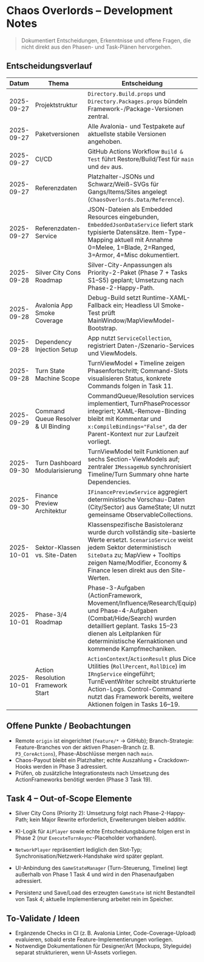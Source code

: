 # Chaos Overlords – Development Notes

> Dokumentiert Entscheidungen, Erkenntnisse und offene Fragen, die nicht direkt aus den Phasen- und Task-Plänen hervorgehen.

## Entscheidungsverlauf

| Datum | Thema | Entscheidung | Begründung / Auswirkungen |
| --- | --- | --- | --- |
| 2025-09-27 | Projektstruktur | `Directory.Build.props` und `Directory.Packages.props` bündeln Framework-/Package-Versionen zentral. | Reduziert Wartungsaufwand, stellt Konsistenz über alle Projekte sicher. |
| 2025-09-27 | Paketversionen | Alle Avalonia- und Testpakete auf aktuellste stabile Versionen angehoben. | Sorgt für aktuelle Bugfixes/Features; CI nutzt standardmäßiges .NET 9 SDK. |
| 2025-09-27 | CI/CD | GitHub Actions Workflow `Build & Test` führt Restore/Build/Test für `main` und `dev` aus. | Stellt Qualität vor Merges sicher; Grundlage für spätere Deployment-Schritte. |
| 2025-09-27 | Referenzdaten | Platzhalter-JSONs und Schwarz/Weiß-SVGs für Gangs/Items/Sites angelegt (`ChaosOverlords.Data/Reference`). | Erlaubt Task 2 mit realem Loader, bis finale Assets verfügbar sind. |
| 2025-09-27 | Referenzdaten-Service | JSON-Dateien als Embedded Resources eingebunden, `EmbeddedJsonDataService` liefert stark typisierte Datensätze. Item-Type-Mapping aktuell mit Annahme 0=Melee, 1=Blade, 2=Ranged, 3=Armor, 4=Misc dokumentiert. | Daten können ohne Dateisystemzugriff geladen werden; Mapping wird bei finalem Balancing validiert. |
| 2025-09-28 | Silver City Cons Roadmap | Silver-City-Anpassungen als Priority-2-Paket (Phase 7 + Tasks S1–S5) geplant; Umsetzung nach Phase-2-Happy-Path. | Architekturänderungen nicht nötig – bestehende Services (Economy, Commands, Save/Load) werden sukzessive erweitert. |
| 2025-09-28 | Avalonia App Smoke Coverage | Debug-Build setzt Runtime-XAML-Fallback ein; Headless UI Smoke-Test prüft MainWindow/MapViewModel-Bootstrap. | Stellt sicher, dass Binding-Fehler früh erkannt werden und Startup-Bugs automatisiert auffallen. |
| 2025-09-28 | Dependency Injection Setup | App nutzt `ServiceCollection`, registriert Daten-/Szenario-Services und ViewModels. | Konsistentes Bootstrapping; erleichtert Tests und spätere Service-Erweiterungen. |
| 2025-09-28 | Turn State Machine Scope | TurnViewModel + Timeline zeigen Phasenfortschritt; Command-Slots visualisieren Status, konkrete Commands folgen in Task 11. | Erlaubt frühe UI-Validierung ohne Vorgriff auf Command Resolver; End-Turn-Enablement via Unit-Test abgesichert. |
| 2025-09-29 | Command Queue Resolver & UI Binding | CommandQueue/Resolution services implementiert, TurnPhaseProcessor integriert; XAML-Remove-Binding bleibt mit Kommentar und `x:CompileBindings="False"`, da der Parent-Kontext nur zur Laufzeit vorliegt. | Sicherer Skeleton-Resolver für Move/Control/Chaos bereit; UI-Binding-Dokumentation vermeidet zukünftige Irrtümer. |
| 2025-09-30 | Turn Dashboard Modularisierung | TurnViewModel teilt Funktionen auf sechs Section-ViewModels auf; zentraler `IMessageHub` synchronisiert Timeline/Turn Summary ohne harte Dependencies. | Verbessert Testbarkeit & Wiederverwendung, neue Panels (Timeline, Finance Preview, Commands) abonnieren nur benötigte Daten. |
| 2025-09-30 | Finance Preview Architektur | `IFinancePreviewService` aggregiert deterministische Vorschau-Daten (City/Sector) aus GameState; UI nutzt gemeinsame ObservableCollections. | Klarer Ort für künftige Modifier (Cons, Items), vermeidet Duplikation der Berechnungslogik im UI. |
| 2025-10-01 | Sektor-Klassen vs. Site-Daten | Klassenspezifische Basistoleranz wurde durch vollständig site-basierte Werte ersetzt. `ScenarioService` weist jedem Sektor deterministisch `SiteData` zu; MapView + Tooltips zeigen Name/Modifier, Economy & Finance lesen direkt aus den Site-Werten. | Reduziert Redundanz (keine getrennten Klassen-Tabellen nötig), garantiert, dass alle 64 Sektoren spielbereit sind und deterministische Seeds bleiben erhalten. |
| 2025-10-01 | Phase-3/4 Roadmap | Phase-3-Aufgaben (ActionFramework, Movement/Influence/Research/Equip) und Phase-4-Aufgaben (Combat/Hide/Search) wurden detailliert geplant. Tasks 15–23 dienen als Leitplanken für deterministische Kernaktionen und kommende Kampfmechaniken. | Sichert, dass der Übergang von Happy-Path zu Kernaktionen fokussiert bleibt und UI/Logging-Auswirkungen früh berücksichtigt werden. |
| 2025-10-01 | Action Resolution Framework Start | `ActionContext`/`ActionResult` plus Dice Utilities (`RollPercent`, `RollDice`) im `IRngService` eingeführt; TurnEventWriter schreibt strukturierte Action-Logs. Control-Command nutzt das Framework bereits, weitere Aktionen folgen in Tasks 16–19. | Legt deterministisches Fundament für Movement/Influence/Research/Equip, ermöglicht Debugging über Würfel-Logging und konsistente Tests für Erfolgs-/Fehlschlagpfade. |

## Offene Punkte / Beobachtungen

- Remote `origin` ist eingerichtet (`feature/*` → GitHub); Branch-Strategie: Feature-Branches von der aktiven Phasen-Branch (z. B. `P3_CoreActions`), Phase-Abschlüsse mergen nach `main`.
- Chaos-Payout bleibt ein Platzhalter; echte Auszahlung + Crackdown-Hooks werden in Phase 3 adressiert.
- Prüfen, ob zusätzliche Integrationstests nach Umsetzung des ActionFrameworks benötigt werden (Phase 3 Task 19).

## Task 4 – Out-of-Scope Elemente
- Silver City Cons (Priority 2): Umsetzung folgt nach Phase-2-Happy-Path; kein Major Rewrite erforderlich, Erweiterungen bleiben additiv.

- KI-Logik für `AiPlayer` sowie echte Entscheidungsbäume folgen erst in Phase 2 (nur `ExecuteTurnAsync`-Placeholder vorhanden).
- `NetworkPlayer` repräsentiert lediglich den Slot-Typ; Synchronisation/Netzwerk-Handshake wird später geplant.
- UI-Anbindung des `GameStateManager` (Turn-Steuerung, Timeline) liegt außerhalb von Phase 1 Task 4 und wird in den Phasenaufgaben adressiert.
- Persistenz und Save/Load des erzeugten `GameState` ist nicht Bestandteil von Task 4; aktuelle Implementierung arbeitet rein im Speicher.

## To-Validate / Ideen

- Ergänzende Checks in CI (z. B. Avalonia Linter, Code-Coverage-Upload) evaluieren, sobald erste Feature-Implementierungen vorliegen.
- Notwendige Dokumentationen für Designer/Art (Mockups, Styleguide) separat strukturieren, wenn UI-Assets vorliegen.
